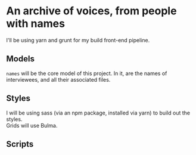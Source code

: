 # An archive of voices, from people with names

I'll be using yarn and grunt for my build front-end pipeline.

## Models
`names` will be the core model of this project. In it, are the names of interviewees, and all their associated files.


## Styles

I will be using sass (via an npm package, installed via yarn) to build out the styles.  
Grids will use Bulma.

## Scripts

